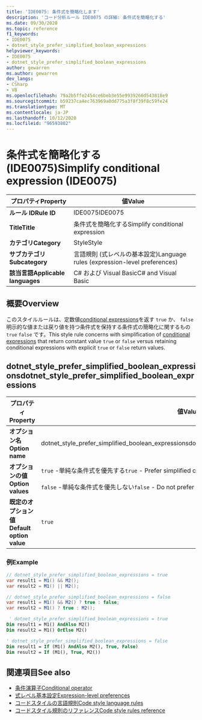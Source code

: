 ```yaml
---
title: 'IDE0075: 条件式を簡略化します'
description: 'コード分析ルール IDE0075 の詳細: 条件式を簡略化する'
ms.date: 09/30/2020
ms.topic: reference
f1_keywords:
- IDE0075
- dotnet_style_prefer_simplified_boolean_expressions
helpviewer_keywords:
- IDE0075
- dotnet_style_prefer_simplified_boolean_expressions
author: gewarren
ms.author: gewarren
dev_langs:
- CSharp
- VB
ms.openlocfilehash: 79a2b5ffe2454ce6beb3e55e9939266d543818e9
ms.sourcegitcommit: b59237ca4ec763969a0dd775a3f8f39f8c59fe24
ms.translationtype: MT
ms.contentlocale: ja-JP
ms.lasthandoff: 10/12/2020
ms.locfileid: "96593802"
---
```

# <a name="simplify-conditional-expression-ide0075"></a><span data-ttu-id="3a174-103">条件式を簡略化する (IDE0075)</span><span class="sxs-lookup"><span data-stu-id="3a174-103">Simplify conditional expression (IDE0075)</span></span>

|<span data-ttu-id="3a174-104">プロパティ</span><span class="sxs-lookup"><span data-stu-id="3a174-104">Property</span></span>|<span data-ttu-id="3a174-105">値</span><span class="sxs-lookup"><span data-stu-id="3a174-105">Value</span></span>|
|-|-|
| <span data-ttu-id="3a174-106">**ルール ID**</span><span class="sxs-lookup"><span data-stu-id="3a174-106">**Rule ID**</span></span> | <span data-ttu-id="3a174-107">IDE0075</span><span class="sxs-lookup"><span data-stu-id="3a174-107">IDE0075</span></span> |
| <span data-ttu-id="3a174-108">**Title**</span><span class="sxs-lookup"><span data-stu-id="3a174-108">**Title**</span></span> | <span data-ttu-id="3a174-109">条件式を簡略化する</span><span class="sxs-lookup"><span data-stu-id="3a174-109">Simplify conditional expression</span></span> |
| <span data-ttu-id="3a174-110">**カテゴリ**</span><span class="sxs-lookup"><span data-stu-id="3a174-110">**Category**</span></span> | <span data-ttu-id="3a174-111">Style</span><span class="sxs-lookup"><span data-stu-id="3a174-111">Style</span></span> |
| <span data-ttu-id="3a174-112">**サブカテゴリ**</span><span class="sxs-lookup"><span data-stu-id="3a174-112">**Subcategory**</span></span> | <span data-ttu-id="3a174-113">言語規則 (式レベルの基本設定)</span><span class="sxs-lookup"><span data-stu-id="3a174-113">Language rules (expression-level preferences)</span></span> |
| <span data-ttu-id="3a174-114">**該当言語**</span><span class="sxs-lookup"><span data-stu-id="3a174-114">**Applicable languages**</span></span> | <span data-ttu-id="3a174-115">C# および Visual Basic</span><span class="sxs-lookup"><span data-stu-id="3a174-115">C# and Visual Basic</span></span> |

## <a name="overview"></a><span data-ttu-id="3a174-116">概要</span><span class="sxs-lookup"><span data-stu-id="3a174-116">Overview</span></span>

<span data-ttu-id="3a174-117">このスタイルルールは、定数値[conditional expressions](../../../csharp/language-reference/operators/conditional-operator.md)を返す `true` か、 `false` 明示的な値または戻り値を持つ条件式を保持する条件式の簡略化に関するもの `true` `false` です。</span><span class="sxs-lookup"><span data-stu-id="3a174-117">This style rule concerns with simplification of [conditional expressions](../../../csharp/language-reference/operators/conditional-operator.md) that return constant value `true` or `false` versus retaining conditional expressions with explicit `true` or `false` return values.</span></span>

## <a name="dotnet_style_prefer_simplified_boolean_expressions"></a><span data-ttu-id="3a174-118">dotnet_style_prefer_simplified_boolean_expressions</span><span class="sxs-lookup"><span data-stu-id="3a174-118">dotnet_style_prefer_simplified_boolean_expressions</span></span>

|<span data-ttu-id="3a174-119">プロパティ</span><span class="sxs-lookup"><span data-stu-id="3a174-119">Property</span></span>|<span data-ttu-id="3a174-120">値</span><span class="sxs-lookup"><span data-stu-id="3a174-120">Value</span></span>|
|-|-|
| <span data-ttu-id="3a174-121">**オプション名**</span><span class="sxs-lookup"><span data-stu-id="3a174-121">**Option name**</span></span> | <span data-ttu-id="3a174-122">dotnet_style_prefer_simplified_boolean_expressions</span><span class="sxs-lookup"><span data-stu-id="3a174-122">dotnet_style_prefer_simplified_boolean_expressions</span></span>
| <span data-ttu-id="3a174-123">**オプションの値**</span><span class="sxs-lookup"><span data-stu-id="3a174-123">**Option values**</span></span> | <span data-ttu-id="3a174-124">`true` -単純な条件式を優先する</span><span class="sxs-lookup"><span data-stu-id="3a174-124">`true` - Prefer simplified conditional expressions</span></span><br /><br /> <span data-ttu-id="3a174-125">`false` -単純な条件式を優先しない</span><span class="sxs-lookup"><span data-stu-id="3a174-125">`false` - Do not prefer simplified conditional expressions</span></span> |
| <span data-ttu-id="3a174-126">**既定のオプション値**</span><span class="sxs-lookup"><span data-stu-id="3a174-126">**Default option value**</span></span> | `true` |

### <a name="example"></a><span data-ttu-id="3a174-127">例</span><span class="sxs-lookup"><span data-stu-id="3a174-127">Example</span></span>

```csharp
// dotnet_style_prefer_simplified_boolean_expressions = true
var result1 = M1() && M2();
var result2 = M1() || M2();

// dotnet_style_prefer_simplified_boolean_expressions = false
var result1 = M1() && M2() ? true : false;
var result2 = M1() ? true : M2();
```

```vb
 ' dotnet_style_prefer_simplified_boolean_expressions = true
Dim result1 = M1() AndAlso M2()
Dim result2 = M1() OrElse M2()

' dotnet_style_prefer_simplified_boolean_expressions = false
Dim result1 = If (M1() AndAlso M2(), True, False)
Dim result2 = If (M1(), True, M2())
```

## <a name="see-also"></a><span data-ttu-id="3a174-128">関連項目</span><span class="sxs-lookup"><span data-stu-id="3a174-128">See also</span></span>

- [<span data-ttu-id="3a174-129">条件演算子</span><span class="sxs-lookup"><span data-stu-id="3a174-129">Conditional operator</span></span>](../../../csharp/language-reference/operators/conditional-operator.md)
- [<span data-ttu-id="3a174-130">式レベル基本設定</span><span class="sxs-lookup"><span data-stu-id="3a174-130">Expression-level preferences</span></span>](expression-level-preferences.md)
- [<span data-ttu-id="3a174-131">コードスタイルの言語規則</span><span class="sxs-lookup"><span data-stu-id="3a174-131">Code style language rules</span></span>](language-rules.md)
- [<span data-ttu-id="3a174-132">コードスタイル規則のリファレンス</span><span class="sxs-lookup"><span data-stu-id="3a174-132">Code style rules reference</span></span>](index.md)
